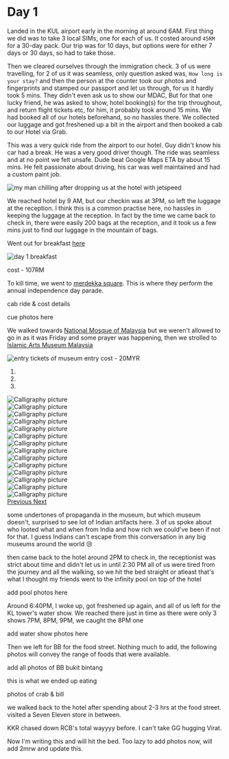 # Day 1

Landed in the KUL airport early in the morning at around 6AM. First thing we did was to take 3 local SIMs, one for each of us.
It costed around `45RM` for a 30-day pack. Our trip was for 10 days, but options were for either 7 days or 30 days, so had to take those.

Then we cleared ourselves through the immigration check.
3 of us were travelling, for 2 of us it was seamless, only question asked was, `How long is your stay?` and then the person at the counter
took our photos and fingerprints and stamped our passport and let us through, for us it hardly took 5 mins. They didn't even ask us to show
our MDAC, But for that one lucky friend, he was asked to show, hotel booking(s) for the trip throughout, and return flight tickets etc, for
him, it
probably took around 15 mins. We had booked all of our hotels beforehand, so no hassles there. We collected our luggage and got freshened
up a bit in the airport and then booked a cab to our Hotel via Grab.

This was a very quick ride from the airport to our hotel. Guy didn't know his car had a break. He was a very good driver though.
The ride was seamless and at no point we felt unsafe. Dude beat Google Maps ETA by about 15 mins. He felt passionate about driving, his car 
was well maintained and had a custom paint job.

![my man chilling after dropping us at the hotel with jetspeed](/assets/images/my_man_chilling_after_dropping_us_at_the_hotel_with_jetspeed.png)

We reached hotel by 9 AM, but our checkin was at 3PM, so left the luggage at the reception. I think this is a common practise here, no 
hassles in keeping the luggage at the reception. In fact by the time we came back to check in, there were easily 200 bags at the reception, 
and it took us a few mins just to find our luggage in the mountain of bags.

Went out for breakfast [here](https://maps.app.goo.gl/Uu26YdMcRi8tK6Hw5)


![day 1 breakfast](/assets/images/day_1_breakfast.jpg)

cost - 107RM

To kill time, we went to [merdekka square](https://maps.app.goo.gl/EA2kFNbEu8KjAQaA7). This is where they perform the annual independence 
day parade.  

cab ride & cost details

cue photos here

We walked towards [National Mosque of Malaysia](https://maps.app.goo.gl/mwSQc5KCJEP3yy9RA) but we weren't allowed to go in as it was Friday 
and some prayer was happening, then we strolled to [Islamic Arts Museum Malaysia](https://maps.app.goo.gl/8tHL3esWDhzUAM7dA)

![entry tickets of museum](/assets/images/day_1_islamic_museum_entry_tickets.jpg)
entry cost - 20MYR

<link rel="stylesheet" href="https://maxcdn.bootstrapcdn.com/bootstrap/3.3.7/css/bootstrap.min.css">
<script src="https://ajax.googleapis.com/ajax/libs/jquery/1.12.4/jquery.min.js"></script>
<script src="https://maxcdn.bootstrapcdn.com/bootstrap/3.3.7/js/bootstrap.min.js"></script>

<div id="myCarousel" class="carousel slide" data-ride="carousel">
  <ol class="carousel-indicators">
    <li data-target="#myCarousel" data-slide-to="0" class="active"></li>
    <li data-target="#myCarousel" data-slide-to="1"></li>
    <li data-target="#myCarousel" data-slide-to="2"></li>
  </ol>

  <div class="carousel-inner" role="listbox">
    <div class="item active">
      <img src="/assets/images/ml_trip/calligraphy/IMG_1786.jpg" alt="Calligraphy picture">
    </div>
    <div class="item">
      <img src="/assets/images/ml_trip/calligraphy/IMG_1787.jpg" alt="Calligraphy picture">
    </div>
    <div class="item">
      <img src="/assets/images/ml_trip/calligraphy/IMG_1789.jpg" alt="Calligraphy picture">
    </div>
    <div class="item">
      <img src="/assets/images/ml_trip/calligraphy/IMG_1790.jpg" alt="Calligraphy picture">
    </div>
    <div class="item">
      <img src="/assets/images/ml_trip/calligraphy/IMG_1791.jpg" alt="Calligraphy picture">
    </div>
    <div class="item">
      <img src="/assets/images/ml_trip/calligraphy/IMG_1792.jpg" alt="Calligraphy picture">
    </div>
    <div class="item">
      <img src="/assets/images/ml_trip/calligraphy/IMG_1793.jpg" alt="Calligraphy picture">
    </div>
    <div class="item">
      <img src="/assets/images/ml_trip/calligraphy/IMG_1794.jpg" alt="Calligraphy picture">
    </div>
    <div class="item">
      <img src="/assets/images/ml_trip/calligraphy/IMG_1795.jpg" alt="Calligraphy picture">
    </div>
    <div class="item">
      <img src="/assets/images/ml_trip/calligraphy/IMG_1796.jpg" alt="Calligraphy picture">
    </div>
    <div class="item">
      <img src="/assets/images/ml_trip/calligraphy/IMG_1797.jpg" alt="Calligraphy picture">
    </div>
    <div class="item">
      <img src="/assets/images/ml_trip/calligraphy/IMG_1798.jpg" alt="Calligraphy picture">
    </div>
    <div class="item">
      <img src="/assets/images/ml_trip/calligraphy/IMG_1799.jpg" alt="Calligraphy picture">
    </div>
    <div class="item">
      <img src="/assets/images/ml_trip/calligraphy/IMG_1800.jpg" alt="Calligraphy picture">
    </div>
  </div>

  <a class="left carousel-control" href="#myCarousel" role="button" data-slide="prev">
    <span class="glyphicon glyphicon-chevron-left" aria-hidden="true"></span>
    <span class="sr-only">Previous</span>
  </a>
  <a class="right carousel-control" href="#myCarousel" data-slide="next">
    <span class="glyphicon glyphicon-chevron-right"></span>
    <span class="sr-only">Next</span>
  </a>
</div>


some undertones of propaganda in the museum, but which museum doesn't, surprised to see lot of Indian artifacts here. 
3 of us spoke about who looted what and when from India and how rich we could've been if not for that.
I guess Indians can't escape from this conversation in any big museums around the world :cry:

then came back to the hotel around 2PM to check in, the receptionist was strict about time and didn't let us in until 2:30 PM
all of us were tired from the journey and all the walking, so we hit the bed straight or atleast that's what I thought
my friends went to the infinity pool on top of the hotel 

add pool photos here

Around 6:40PM, I woke up, got freshened up again, and all of us left for the KL tower's water show.
We reached there just in time as there were only 3 shows 7PM, 8PM, 9PM, we caught the 8PM one

add water show photos here

Then we left for BB for the food street.
Nothing much to add, the following photos will convey the range of foods that were available.

add all photos of BB bukit bintang

this is what we ended up eating

photos of crab & bill

we walked back to the hotel after spending about 2-3 hrs at the food street.
visited a Seven Eleven store in between.

KKR chased down RCB's total wayyyy before.
I can't take GG hugging Virat.

Now I'm writing this and will hit the bed.
Too lazy to add photos now, will add 2mrw and update this.

